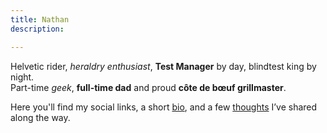 ```yaml
---
title: Nathan
description: 

---
```


Helvetic rider, *heraldry enthusiast*, **Test Manager** by day, blindtest king by night.  
Part-time *geek*, **full-time dad** and proud **côte de bœuf grillmaster**.

Here you'll find my social links, a short [bio](https://nathan.swiss/about), and a few [thoughts](https://nathan.swiss/posts) I’ve shared along the way.
